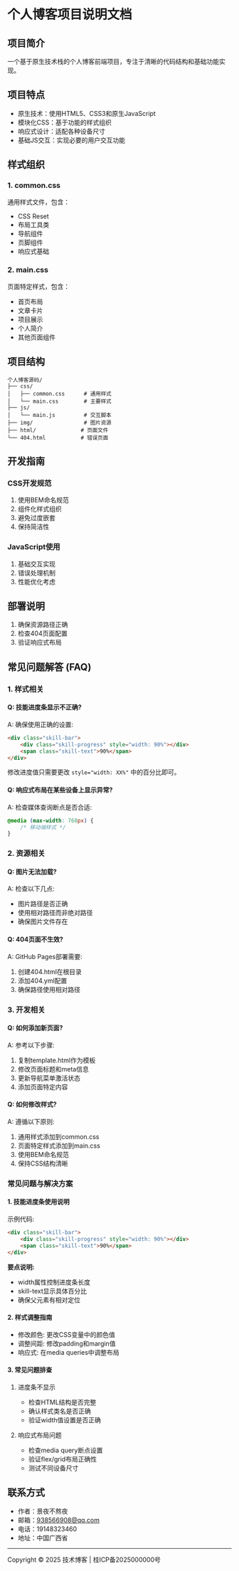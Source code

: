 # 个人博客项目说明文档 

## 项目简介
一个基于原生技术栈的个人博客前端项目，专注于清晰的代码结构和基础功能实现。

## 项目特点
- 原生技术：使用HTML5、CSS3和原生JavaScript
- 模块化CSS：基于功能的样式组织
- 响应式设计：适配各种设备尺寸
- 基础JS交互：实现必要的用户交互功能

## 样式组织

### 1. common.css
通用样式文件，包含：
- CSS Reset
- 布局工具类
- 导航组件
- 页脚组件
- 响应式基础

### 2. main.css
页面特定样式，包含：
- 首页布局
- 文章卡片
- 项目展示
- 个人简介
- 其他页面组件

## 项目结构
```text
个人博客源码/
├── css/
│   ├── common.css      # 通用样式
│   └── main.css        # 主要样式
├── js/
│   └── main.js         # 交互脚本
├── img/                # 图片资源
├── html/              # 页面文件
└── 404.html           # 错误页面
```

## 开发指南

### CSS开发规范
1. 使用BEM命名规范
2. 组件化样式组织
3. 避免过度嵌套
4. 保持简洁性

### JavaScript使用
1. 基础交互实现
2. 错误处理机制
3. 性能优化考虑

## 部署说明
1. 确保资源路径正确
2. 检查404页面配置
3. 验证响应式布局

## 常见问题解答 (FAQ)

### 1. 样式相关

#### Q: 技能进度条显示不正确?
A: 确保使用正确的设置:
```html
<div class="skill-bar">
    <div class="skill-progress" style="width: 90%"></div>
    <span class="skill-text">90%</span>
</div>
```

修改进度值只需要更改 `style="width: XX%"` 中的百分比即可。

#### Q: 响应式布局在某些设备上显示异常?
A: 检查媒体查询断点是否合适:
```css
@media (max-width: 768px) {
    /* 移动端样式 */
}
```

### 2. 资源相关

#### Q: 图片无法加载?
A: 检查以下几点:
- 图片路径是否正确
- 使用相对路径而非绝对路径
- 确保图片文件存在

#### Q: 404页面不生效?
A: GitHub Pages部署需要:
1. 创建404.html在根目录
2. 添加404.yml配置
3. 确保路径使用相对路径

### 3. 开发相关

#### Q: 如何添加新页面?
A: 参考以下步骤:
1. 复制template.html作为模板
2. 修改页面标题和meta信息
3. 更新导航菜单激活状态
4. 添加页面特定内容

#### Q: 如何修改样式?
A: 遵循以下原则:
1. 通用样式添加到common.css
2. 页面特定样式添加到main.css
3. 使用BEM命名规范
4. 保持CSS结构清晰

### 常见问题与解决方案

#### 1. 技能进度条使用说明

示例代码:
```html
<div class="skill-bar">
    <div class="skill-progress" style="width: 90%"></div>
    <span class="skill-text">90%</span>
</div>
```

**要点说明:**
- width属性控制进度条长度
- skill-text显示具体百分比
- 确保父元素有相对定位

#### 2. 样式调整指南

- 修改颜色: 更改CSS变量中的颜色值
- 调整间距: 修改padding和margin值
- 响应式: 在media queries中调整布局

#### 3. 常见问题排查

1. 进度条不显示
   - 检查HTML结构是否完整
   - 确认样式类名是否正确
   - 验证width值设置是否正确

2. 响应式布局问题
   - 检查media query断点设置
   - 验证flex/grid布局正确性
   - 测试不同设备尺寸

## 联系方式

- 作者：景夜不熬夜
- 邮箱：938566908@qq.com
- 电话：19148323460
- 地址：中国广西省

---

Copyright © 2025 技术博客 | 桂ICP备2025000000号

